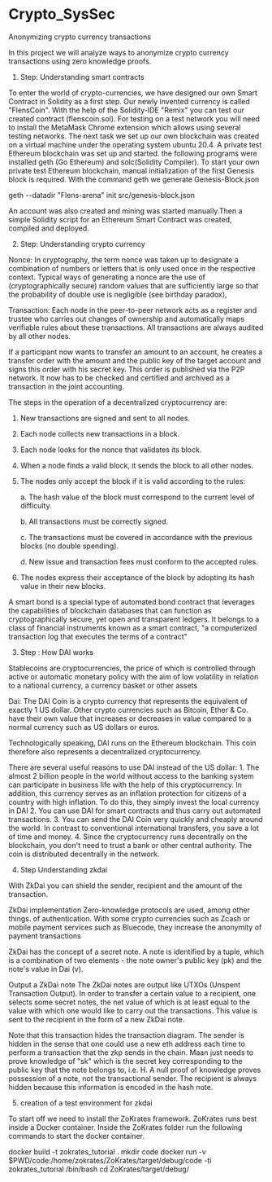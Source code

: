 # Crypto_SysSec
Anonymizing crypto currency transactions

In this project we will analyze ways to anonymize crypto currency transactions using zero knowledge proofs.
1. Step: Understanding smart contracts

To enter the world of crypto-currencies, we have designed our own Smart Contract in Solidity as a first step. Our newly invented currency is called "FlensCoin". With the help of the Solidity-IDE "Remix" you can test our created contract (flenscoin.sol). For testing on a test network you will need to install the MetaMask Chrome extension which allows using several testing networks.
The next task we set up our own blockchain was created on a virtual machine under the operating system ubuntu 20.4. A private test Ethereum blockchain was set up and started.
the following programs were installed geth (Go Ethereum) and solc(Solidity Compiler). To start your own private test Ethereum blockchain, manual initialization of the first Genesis block is required.
With the command geth we generate Genesis-Block.json

 geth --datadir "Flens-arena" init src/genesis-block.json

An account was also created and mining was started manually.Then a simple Solidity script for an Ethereum Smart Contract was created, compiled and deployed.

2. Step: Understanding crypto currency

Nonce: In cryptography, the term nonce was taken up to designate a combination of numbers or letters that is only used once in the respective context. Typical ways of generating a nonce are the use of (cryptographically secure) random values that are sufficiently large so that the probability of double use is negligible (see birthday paradox),

Transaction: Each node in the peer-to-peer network acts as a register and trustee who carries out changes of ownership and automatically maps verifiable rules about these transactions. All transactions are always audited by all other nodes.

If a participant now wants to transfer an amount to an account, he creates a transfer order with the amount and the public key of the target account and signs this order with his secret key. This order is published via the P2P network. It now has to be checked and certified and archived as a transaction in the joint accounting.

The steps in the operation of a decentralized cryptocurrency are:
1. New transactions are signed and sent to all nodes.
2. Each node collects new transactions in a block.
3. Each node looks for the nonce that validates its block.
4. When a node finds a valid block, it sends the block to all other nodes.
5. The nodes only accept the block if it is valid according to the rules:

    a. The hash value of the block must correspond to the current level of difficulty.
    
    b. All transactions must be correctly signed.
    
   c. The transactions must be covered in accordance with the previous blocks (no double spending).
   
   d. New issue and transaction fees must conform to the accepted rules.
   
6. The nodes express their acceptance of the block by adopting its hash value in their new blocks.

A smart bond is a special type of automated bond contract that leverages the capabilities of blockchain databases that can function as cryptographically secure, yet open and transparent ledgers. It belongs to a class of financial instruments known as a smart contract, "a computerized transaction log that executes the terms of a contract" 


3. Step : How DAI works

Stablecoins are cryptocurrencies, the price of which is controlled through active or automatic monetary policy with the aim of low volatility in relation to a national currency, a currency basket or other assets

Dai: The DAI Coin is a crypto currency that represents the equivalent of exactly 1 US dollar. Other crypto currencies such as Bitcoin, Ether & Co. have their own value that increases or decreases in value compared to a normal currency such as US dollars or euros.

Technologically speaking, DAI runs on the Ethereum blockchain. This coin therefore also represents a decentralized cryptocurrency.

There are several useful reasons to use DAI instead of the US dollar:
       1. The almost 2 billion people in the world without access to the banking system can participate in business life with the help of this cryptocurrency. In addition, this         currency serves as an inflation protection for citizens of a country with high inflation. To do this, they simply invest the local currency in DAI
       2. You can use DAI for smart contracts and thus carry out automated transactions.
       3. You can send the DAI Coin very quickly and cheaply around the world. In contrast to conventional international transfers, you save a lot of time and money.
       4. Since the cryptocurrency runs decentrally on the blockchain, you don't need to trust a bank or other central authority. The coin is distributed decentrally in the network.

4. Step Understanding zkdai

With ZkDai you can shield the sender, recipient and the amount of the transaction.

ZkDai implementation
Zero-knowledge protocols are used, among other things. of authentication. With some crypto currencies such as Zcash or mobile payment services such as Bluecode, they increase the anonymity of payment transactions

ZkDai has the concept of a secret note. A note is identified by a tuple, which is a combination of two elements - the note owner's public key (pk) and the note's value in Dai (v).

Output a ZkDai note
The ZkDai notes are output like UTXOs (Unspent Transaction Output). In order to transfer a certain value to a recipient, one selects some secret notes, the net value of which is at least equal to the value with which one would like to carry out the transactions. This value is sent to the recipient in the form of a new ZkDai note.

Note that this transaction hides the transaction diagram. The sender is hidden in the sense that one could use a new eth address each time to perform a transaction that the zkp sends in the chain. Maan just needs to prove knowledge of "sk" which is the secret key corresponding to the public key that the note belongs to, i.e. H. A null proof of knowledge proves possession of a note, not the transactional sender. The recipient is always hidden because this information is encoded in the hash note.

5. creation of a test environment for zkdai

To start off we need to install the ZoKrates framework. ZoKrates runs best inside a Docker container. Inside the ZoKrates folder run the following commands to start the docker container.

docker build -t zokrates_tutorial . 
mkdir code
docker run -v $PWD/code:/home/zokrates/ZoKrates/target/debug/code -ti zokrates_tutorial /bin/bash
cd ZoKrates/target/debug/

